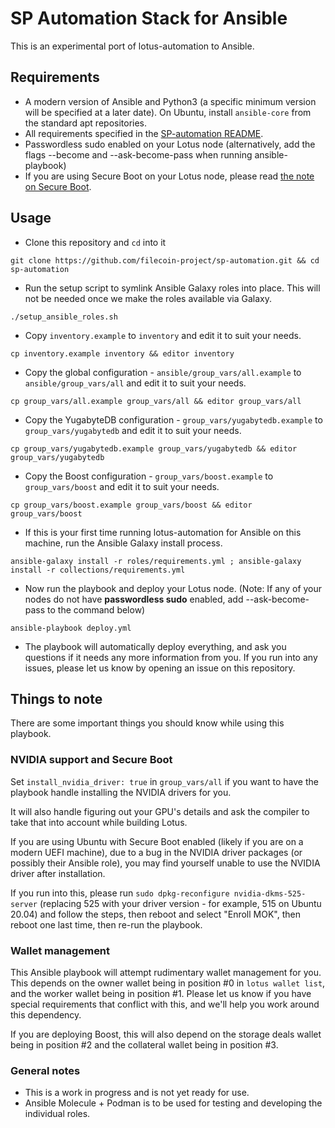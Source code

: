# SP Automation Stack for Ansible
This is an experimental port of lotus-automation to Ansible.

## Requirements
- A modern version of Ansible and Python3 (a specific minimum version will be specified at a later date).
  On Ubuntu, install `ansible-core` from the standard apt repositories.
- All requirements specified in the [SP-automation README](../README.md#requirements).
- Passwordless sudo enabled on your Lotus node (alternatively, add the flags --become and --ask-become-pass when running ansible-playbook)
- If you are using Secure Boot on your Lotus node, please read [the note on Secure Boot](#note-on-secure-boot).

## Usage
- Clone this repository and `cd` into it
```
git clone https://github.com/filecoin-project/sp-automation.git && cd sp-automation
```
- Run the setup script to symlink Ansible Galaxy roles into place. This will not be needed once we make the roles available via Galaxy.
```
./setup_ansible_roles.sh
```
- Copy `inventory.example` to `inventory` and edit it to suit your needs.
```
cp inventory.example inventory && editor inventory
```
- Copy the global configuration - `ansible/group_vars/all.example` to `ansible/group_vars/all` and edit it to suit your needs.
```
cp group_vars/all.example group_vars/all && editor group_vars/all
```
- Copy the YugabyteDB configuration - `group_vars/yugabytedb.example` to `group_vars/yugabytedb` and edit it to suit your needs.
```
cp group_vars/yugabytedb.example group_vars/yugabytedb && editor group_vars/yugabytedb
```
- Copy the Boost configuration - `group_vars/boost.example` to `group_vars/boost` and edit it to suit your needs.
```
cp group_vars/boost.example group_vars/boost && editor group_vars/boost
```
- If this is your first time running lotus-automation for Ansible on this machine, run the Ansible Galaxy install process.
```
ansible-galaxy install -r roles/requirements.yml ; ansible-galaxy install -r collections/requirements.yml
```
- Now run the playbook and deploy your Lotus node. (Note: If any of your nodes do not have **passwordless sudo** enabled, add --ask-become-pass to the command below)
```
ansible-playbook deploy.yml
```
- The playbook will automatically deploy everything, and ask you questions if it needs any more information from you. If you run into any issues, please let us know by opening an issue on this repository.

## Things to note
There are some important things you should know while using this playbook.

### NVIDIA support and Secure Boot
Set `install_nvidia_driver: true` in `group_vars/all` if you want to have the playbook handle installing the NVIDIA drivers for you.

It will also handle figuring out your GPU's details and ask the compiler to take that into account while building Lotus.

If you are using Ubuntu with Secure Boot enabled (likely if you are on a modern UEFI machine), due to a bug in the NVIDIA driver packages (or possibly their Ansible role), you may find yourself unable to use the NVIDIA driver after installation. 

If you run into this, please run `sudo dpkg-reconfigure nvidia-dkms-525-server` (replacing 525 with your driver version - for example, 515 on Ubuntu 20.04) and follow the steps, then reboot and select "Enroll MOK", then reboot one last time, then re-run the playbook.

### Wallet management
This Ansible playbook will attempt rudimentary wallet management for you. This depends on the owner wallet being in position #0 in `lotus wallet list`, and the worker wallet being in position #1. Please let us know if you have special requirements that conflict with this, and we'll help you work around this dependency.

If you are deploying Boost, this will also depend on the storage deals wallet being in position #2 and the collateral wallet being in position #3.

### General notes
- This is a work in progress and is not yet ready for use.
- Ansible Molecule + Podman is to be used for testing and developing the individual roles.
